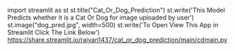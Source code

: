 import streamlit as st
       st.title("Cat_Or_Dog_Prediction") 
       st.write('This Model Predicts whether it is a Cat Or Dog for image uploaded by user')
       st.image("dog_pred.jpg", width=500)
       st.write('To Open View This App in Streamlit Click The Link Below')
       https://share.streamlit.io/raiyan1437/cat_or_dog_prediction/main/cdmain.py
